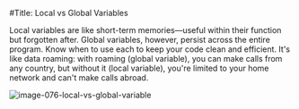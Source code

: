 #Title: Local vs Global Variables

Local variables are like short-term memories—useful within their function but forgotten after. Global variables, however, persist across the entire program. Know when to use each to keep your code clean and efficient. It's like data roaming: with roaming (global variable), you can make calls from any country, but without it (local variable), you're limited to your home network and can't make calls abroad.

![image-076-local-vs-global-variable](https://github.com/user-attachments/assets/e4c147a5-9635-4439-b109-347aa8a391e3)
